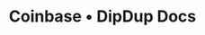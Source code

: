 ---
name: "Coinbase"
title: "Coinbase • DipDup Docs"
description: "DipDup is a Python framework for building smart contract indexers. It helps developers focus on business logic instead of writing a boilerplate to store and serve data."
---